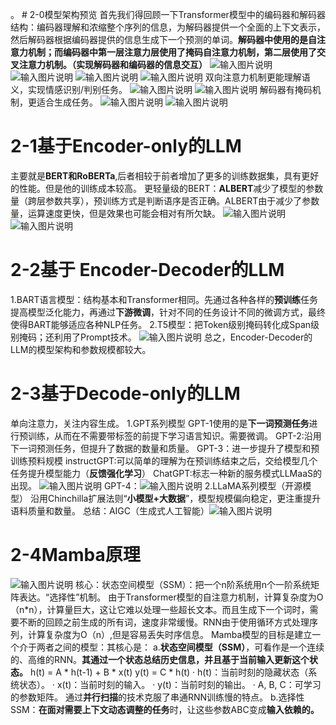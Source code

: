 。 # 2-0模型架构预览
首先我们得回顾一下Transformer模型中的编码器和解码器结构：编码器理解和浓缩整个序列的信息，为解码器提供一个全面的上下文表示，然后解码器根据编码器提供的信息生成下一个预测的单词。**解码器中使用的是自注意力机制；而编码器中第一层注意力层使用了掩码自注意力机制，第二层使用了交叉注意力机制。（实现解码器和编码器的信息交互）**
![输入图片说明](/imgs/2025-10-12/q2Ns6avpucUuJ90y.png)
![输入图片说明](/imgs/2025-10-12/0wSv4cn8XewJvfWA.png)
![输入图片说明](/imgs/2025-10-12/DA6obUewmSQAxuAc.png)
![输入图片说明](/imgs/2025-10-12/fP9L6uRZ6T9555Sn.png)
双向注意力机制更能理解语义，实现情感识别/判别任务。
![输入图片说明](/imgs/2025-10-12/FBdc65qCADjYKuC6.png)
![输入图片说明](/imgs/2025-10-12/zSVkOhoOKYW2Uaag.png)
解码器有掩码机制，更适合生成任务。
![输入图片说明](/imgs/2025-10-12/0vhIz0ygnVbONn0D.png)
![输入图片说明](/imgs/2025-10-12/gUzlS7qreJLK0lnc.png)
# 2-1基于Encoder-only的LLM
主要就是**BERT和RoBERTa**,后者相较于前者增加了更多的训练数据集，具有更好的性能。但是他的训练成本较高。
更轻量级的BERT：**ALBERT**减少了模型的参数量（跨层参数共享），预训练方式是判断语序是否正确。ALBERT由于减少了参数量，运算速度更快，但是效果也可能会相对有所欠缺。
![输入图片说明](/imgs/2025-10-12/VupDaOsSLYsHe1cw.png)
![输入图片说明](/imgs/2025-10-12/hOyfNJZ08MYGLYNc.png)
# 2-2基于 Encoder-Decoder的LLM
1.BART语言模型：结构基本和Transformer相同。先通过各种各样的**预训练**任务提高模型泛化能力，再通过**下游微调**，针对不同的任务设计不同的微调方式，最终使得BART能够适应各种NLP任务。
2.T5模型：把Token级别掩码转化成Span级别掩码；还利用了Prompt技术。
![输入图片说明](/imgs/2025-10-12/KrcSVNgw9dKGc4FK.png)
总之，Encoder-Decoder的LLM的模型架构和参数规模都较大。
# 2-3基于Decode-only的LLM
单向注意力，关注内容生成。
1.GPT系列模型
GPT-1使用的是**下一词预测任务**进行预训练，从而在不需要带标签的前提下学习语言知识。需要微调。
GPT-2:沿用下一词预测任务，但提升了数据的数量和质量。
GPT-3：进一步提升了模型和预训练预料规模
instructGPT:可以简单的理解为在预训练结束之后，交给模型几个任务提升模型能力（**反馈强化学习**）
ChatGPT:标志一种新的服务模式LLMaaS的出现。
![输入图片说明](/imgs/2025-10-12/UBokRdVKpY2gYPNX.png)
GPT-4：![输入图片说明](/imgs/2025-10-12/x0RisJmIWa0Kvj7q.png)
2.LLaMA系列模型（开源模型）
沿用Chinchilla扩展法则“**小模型+大数据**”，模型规模偏向稳定，更注重提升语料质量和数量。
总结：AIGC（生成式人工智能）![输入图片说明](/imgs/2025-10-12/J76VRFUSpGnMhIQz.png)
# 2-4Mamba原理
![输入图片说明](/imgs/2025-10-12/goDdn0nzdlxRZbEV.png)
核心：状态空间模型（SSM）：把一个n阶系统用n个一阶系统矩阵表达。“选择性”机制。
由于Transformer模型的自注意力机制，计算复杂度为O（n*n），计算量巨大，这让它难以处理一些超长文本。而且生成下一个词时，需要不断的回顾之前生成的所有词，速度非常缓慢。RNN由于使用循环方式处理序列，计算复杂度为O（n）,但是容易丢失时序信息。
Mamba模型的目标是建立一个介于两者之间的模型：其核心是：
a.**状态空间模型（SSM）**，可看作是一个连续的、高维的RNN。**其通过一个状态总结历史信息，并且基于当前输入更新这个状态。**
h(t) = A * h(t-1) + B * x(t)
y(t) = C * h(t)
· h(t)：当前时刻的隐藏状态（系统状态）。
· x(t)：当前时刻的输入。
· y(t)：当前时刻的输出。
· A, B, C：可学习的参数矩阵。
通过**并行扫描**的技术克服了串通RNN训练慢的特点。
b.选择性SSM：**在面对需要上下文动态调整的任务**时，让这些参数ABC变成**输入依赖的。**



<!--stackedit_data:
eyJoaXN0b3J5IjpbMTY3NTgwODg4OSw4OTU1MDk2NDksMjA4OD
E1MjIxNV19
-->